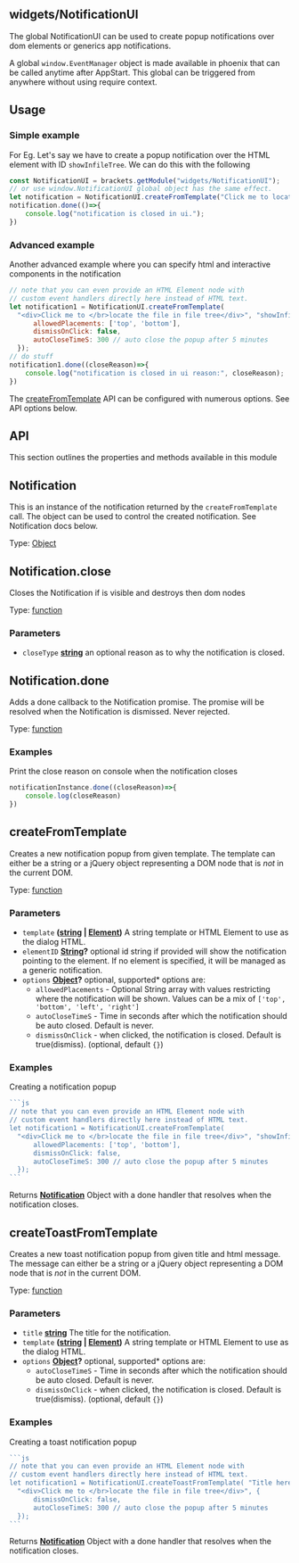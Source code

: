 <!-- Generated by documentation.js. Update this documentation by updating the source code. -->

## widgets/NotificationUI

The global NotificationUI can be used to create popup notifications over dom elements or generics app notifications.

A global `window.EventManager` object is made available in phoenix that can be called anytime after AppStart.
This global can be triggered from anywhere without using require context.

## Usage

### Simple example

For Eg. Let's say we have to create a popup notification over the HTML element with ID `showInfileTree`.
We can do this with the following

```js
const NotificationUI = brackets.getModule("widgets/NotificationUI");
// or use window.NotificationUI global object has the same effect.
let notification = NotificationUI.createFromTemplate("Click me to locate the file in file tree", "showInfileTree",{});
notification.done(()=>{
    console.log("notification is closed in ui.");
})
```

### Advanced example

Another advanced example where you can specify html and interactive components in the notification

```js
// note that you can even provide an HTML Element node with
// custom event handlers directly here instead of HTML text.
let notification1 = NotificationUI.createFromTemplate(
  "<div>Click me to </br>locate the file in file tree</div>", "showInfileTree",{
      allowedPlacements: ['top', 'bottom'],
      dismissOnClick: false,
      autoCloseTimeS: 300 // auto close the popup after 5 minutes
  });
// do stuff
notification1.done((closeReason)=>{
    console.log("notification is closed in ui reason:", closeReason);
})
```

The [createFromTemplate][1] API can be configured with numerous options. See API options below.

## API

This section outlines the properties and methods available in this module

## Notification

This is an instance of the notification returned by the `createFromTemplate` call. The object can be used to
control the created notification. See Notification docs below.

Type: [Object][2]

## Notification.close

Closes the Notification if is visible and destroys then dom nodes

Type: [function][3]

### Parameters

*   `closeType` **[string][4]** an optional reason as to why the notification is closed.

## Notification.done

Adds a done callback to the Notification promise. The promise will be resolved
when the Notification is dismissed. Never rejected.

Type: [function][3]

### Examples

Print the close reason on console when the notification closes

```javascript
notificationInstance.done((closeReason)=>{
    console.log(closeReason)
})
```

## createFromTemplate

Creates a new notification popup from given template.
The template can either be a string or a jQuery object representing a DOM node that is *not* in the current DOM.

Type: [function][3]

### Parameters

*   `template` **([string][4] | [Element][5])** A string template or HTML Element to use as the dialog HTML.
*   `elementID` **[String][4]?** optional id string if provided will show the notification pointing to the element.
    If no element is specified, it will be managed as a generic notification.
*   `options` **[Object][2]?** optional, supported*   options are:
    *   `allowedPlacements` - Optional String array with values restricting where the notification will be shown.
        Values can be a mix of `['top', 'bottom', 'left', 'right']`
    *   `autoCloseTimeS` - Time in seconds after which the notification should be auto closed. Default is never.
    *   `dismissOnClick` - when clicked, the notification is closed. Default is true(dismiss). (optional, default `{}`)

### Examples

Creating a notification popup

````javascript
```js
// note that you can even provide an HTML Element node with
// custom event handlers directly here instead of HTML text.
let notification1 = NotificationUI.createFromTemplate(
  "<div>Click me to </br>locate the file in file tree</div>", "showInfileTree",{
      allowedPlacements: ['top', 'bottom'],
      dismissOnClick: false,
      autoCloseTimeS: 300 // auto close the popup after 5 minutes
  });
```
````

Returns **[Notification][6]** Object with a done handler that resolves when the notification closes.

## createToastFromTemplate

Creates a new toast notification popup from given title and html message.
The message can either be a string or a jQuery object representing a DOM node that is *not* in the current DOM.

Type: [function][3]

### Parameters

*   `title` **[string][4]** The title for the notification.
*   `template` **([string][4] | [Element][5])** A string template or HTML Element to use as the dialog HTML.
*   `options` **[Object][2]?** optional, supported*   options are:
    *   `autoCloseTimeS` - Time in seconds after which the notification should be auto closed. Default is never.
    *   `dismissOnClick` - when clicked, the notification is closed. Default is true(dismiss). (optional, default `{}`)

### Examples

Creating a toast notification popup

````javascript
```js
// note that you can even provide an HTML Element node with
// custom event handlers directly here instead of HTML text.
let notification1 = NotificationUI.createToastFromTemplate( "Title here",
  "<div>Click me to </br>locate the file in file tree</div>", {
      dismissOnClick: false,
      autoCloseTimeS: 300 // auto close the popup after 5 minutes
  });
```
````

Returns **[Notification][6]** Object with a done handler that resolves when the notification closes.

[1]: <>

[2]: https://developer.mozilla.org/docs/Web/JavaScript/Reference/Global_Objects/Object

[3]: https://developer.mozilla.org/docs/Web/JavaScript/Reference/Statements/function

[4]: https://developer.mozilla.org/docs/Web/JavaScript/Reference/Global_Objects/String

[5]: https://developer.mozilla.org/docs/Web/API/Element

[6]: #notification
